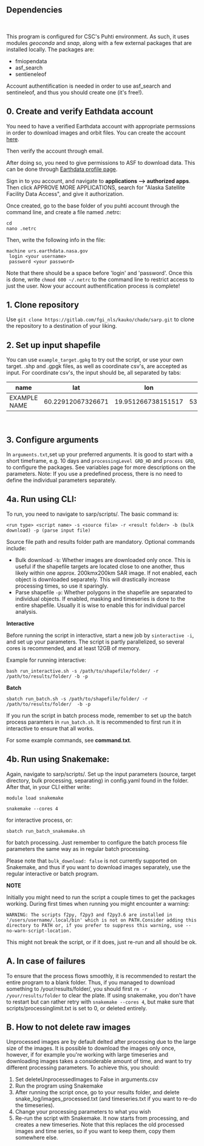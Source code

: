 ## Dependencies

<br>

This program is configured for CSC's Puhti environment. As such, it uses modules _geoconda_ and _snap_, along with a few external packages that are installed locally. The packages are:

- fmiopendata
- asf_search
- sentieneleof

Account authentification is needed in order to use asf_search and sentineleof, and thus you should create one (it's free!).
<br>

## 0. Create and verify Eathdata account
You need to have a verified Earthdata account with appropriate permssions in order to download images and orbit files. You can create the account [here](https://asf.alaska.edu/how-to/data-basics/get-started-with-an-earthdata-login-account/).

Then verify the account through email.

After doing so, you need to give permissions to ASF to download data. This can be done through [Earthdata profile page](https://urs.earthdata.nasa.gov/profile).

Sign in to you account, and navigate to **applications --> authorized apps**. Then click APPROVE MORE APPLICATIONS, search for "Alaska Satellite Facility Data Access", and give it authorization.

Once created, go to the base folder of you puhti account through the command line, and create a file named .netrc:

```
cd
nano .netrc
```

Then, write the following info in the file:

```
machine urs.earthdata.nasa.gov
 login <your username>
 password <your password>

```

Note that there should be a space before 'login' and 'password'. Once this is done, write `chmod 600 ~/.netrc` to the command line to restrict access to just the user. Now your account authentification process is complete!
<br>

## 1. Clone repository
Use `git clone https://gitlab.com/fgi_nls/kauko/chade/sarp.git` to clone the repository to a destination of your liking.
<br>

## 2. Set up input shapefile
You can use `example_target.gpkg` to try out the script, or use your own target. .shp and .gpgk files, as well as coordinate csv's, are accepted as input. For coordinate csv's, the input should be, all separated by tabs:

| name | lat | lon | alt |
|----------|----------|----------|----------|
| EXAMPLE NAME | 60.22912067326671 | 19.951266738151517 | 53.21935461927205|
<br>

## 3. Configure arguments
In `arguments.txt`,set up your preferred arguments. It is good to start with a short timeframe, e.g. 10 days and `processingLevel GRD_HD` and `process GRD`, to configure the packages. See variables page for more descriptions on the parameters. Note: If you use a predefined process, there is no need to define the individual parameters separately. 
<br>

## 4a. Run using CLI:
To run, you need to navigate to sarp/scripts/. The basic command is: 

```<run type> <script name> -s <source file> -r <result folder> -b (bulk download) -p (parse input file) ```

Source file path and results folder path are mandatory. Optional commands include:
- Bulk download `-b`: Whether images are downloaded only once. This is useful if the shapefile targets are located close to one another, thus likely within one approx. 200kmx200km SAR image. If not enabled, each object is downloaded separately. This will drastically increase processing times, so use it sparingly.
- Parse shapefile `-p`: Whether polygons in the shapefile are separated to individual objects. If enabled, masking and timeseries is done to the entire shapefile. Usually it is wise to enable this for individual parcel analysis.

**Interactive**

Before running the script in interactive, start a new job by `sinteractive -i`, and set up your parameters. The script is partly parallelized, so several cores is recommended, and at least 12GB of memory.

Example for running interactive: 

`bash run_interactive.sh -s /path/to/shapefile/folder/ -r /path/to/results/folder/ -b -p `



**Batch**

`sbatch run_batch.sh -s /path/to/shapefile/folder/ -r /path/to/results/folder/  -b -p`

If you run the script in batch process mode, remember to set up the batch process paramters in `run_batch.sh`. It is recommended to first run it in interactive to ensure that all works.

For some example commands, see **command.txt**.
<br>

## 4b. Run using Snakemake:
Again, navigate to sarp/scripts/. Set up the input parameters (source, target directory, bulk processing, separating) in config.yaml found in the folder. After that, in your CLI either write:

`module load snakemake`

`snakemake --cores 4`

for interactive process, or:

`sbatch run_batch_snakemake.sh`

for batch processing. Just remember to configure the batch process file parameters the same way as in regular batch processing.

Please note that `bulk_download: false` is not currently supported on Snakemake, and thus if you want to download images separately, use the regular interactive or batch program.


**NOTE**

Initially you might need to run the script a couple times to get the packages working. During first times when running you might encounter a warning:

```
WARNING: The scripts f2py, f2py3 and f2py3.6 are installed in '/users/username/.local/bin' which is not on PATH.Consider adding this directory to PATH or, if you prefer to suppress this warning, use --no-warn-script-location.
```

This might not break the script, or if it does, just re-run and all should be ok.
<br>

## A. In case of failures
To ensure that the process flows smoothly, it is recommended to restart the entire program to a blank folder. Thus, if you managed to download something to /your/results/folder/, you should first `rm -r /your/results/folder` to clear the plate. If using snakemake, you don't have to restart but can rather retry with `snakemake --cores 4`, but make sure that scripts/processinglimit.txt is set to 0, or deleted entirely.
<br>

## B. How to not delete raw images
Unprocessed images are by default delted after processing due to the large size of the images. It is possible to download the images only once, however, if for example you're working with large timeseries and downloading images takes a considerable amount of time, and want to try different processing parameters. To achieve this, you should:

1. Set deleteUnprocessedImages to False in arguments.csv
2. Run the program using Snakemake
3. After running the script once, go to your results folder, and delete snake_log/images_processed.txt (and timeseries.txt if you want to re-do the timeseries).
4. Change your processing parameters to what you wish
4. Re-run the script with Snakemake. It now starts from processing, and creates a new timeseries. Note that this replaces the old processed images and time series, so if you want to keep them, copy them somewhere else. 
